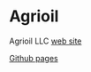 # Agrioil
Agrioil LLC [web site](https://agrioil.ru/index.html)

[Github pages](https://grant-inna.github.io/Agrioil/index.html)
